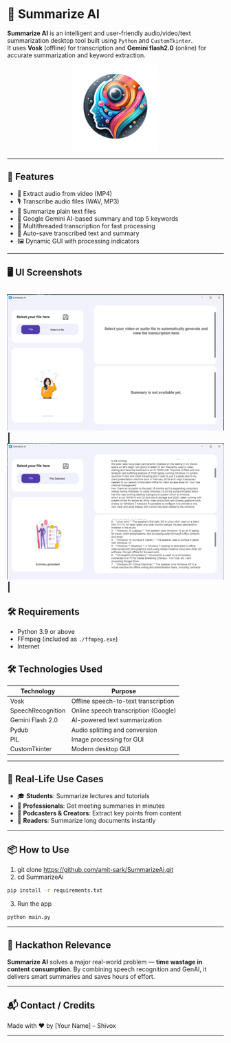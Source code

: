 # 🧠 Summarize AI

**Summarize AI** is an intelligent and user-friendly audio/video/text summarization desktop tool built using `Python` and `CustomTkinter`.  
It uses **Vosk** (offline) for transcription and **Gemini flash2.0** (online) for accurate summarization and keyword extraction.

<p align="center">
  <img src="assets/image/logo.png" alt="Summarize AI Logo" width="200"/>
</p>

---

## 🚀 Features

- 🎥 Extract audio from video (MP4)
- 🎙️ Transcribe audio files (WAV, MP3)
- 📄 Summarize plain text files
- 🤖 Google Gemini AI-based summary and top 5 keywords
- 🧵 Multithreaded transcription for fast processing
- 💾 Auto-save transcribed text and summary
- 🖼️ Dynamic GUI with processing indicators

---

## 🖥️ UI Screenshots


![Initial](assets/image/Screenshot2025-04-14204425.png) | ![Writing](assets/image/Screenshot(6).png) | 
---

## 🛠️ Requirements

- Python 3.9 or above
- FFmpeg (included as `./ffmpeg.exe`)
- Internet

## 🛠️ Technologies Used

| Technology        | Purpose                               |
|-------------------|----------------------------------------|
| Vosk              | Offline speech-to-text transcription   |
| SpeechRecognition | Online speech transcription (Google)   |
| Gemini Flash 2.0  | AI-powered text summarization          |
| Pydub             | Audio splitting and conversion         |
| PIL               | Image processing for GUI               |
| CustomTkinter     | Modern desktop GUI                     |

---

## 🧹 Real-Life Use Cases

- 🎓 **Students**: Summarize lectures and tutorials
- 🏢 **Professionals**: Get meeting summaries in minutes
- 🎤 **Podcasters & Creators**: Extract key points from content
- 📖 **Readers**: Summarize long documents instantly

---

## 📦 How to Use

1. git clone https://github.com/amit-sark/SummarizeAi.git
2. cd SummarizeAi
```bash
pip install -r requirements.txt
```
3. Run the app
```bash
python main.py
```

---

## 🚀 Hackathon Relevance

**Summarize AI** solves a major real-world problem — **time wastage in content consumption**. By combining speech recognition and GenAI, it delivers smart summaries and saves hours of effort.

---

## 📬 Contact / Credits

Made with ❤️ by [Your Name] – Shivox

---